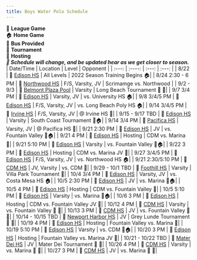 ```yaml
---
title: Boys Water Polo Schedule
---
```

💚 **League Game** <br>
🏠 **Home Game** <br>
🚌 **Bus Provided** <br>
🏁 **Tournament** <br>
🚨 **Hosting** <br>
_**🛑 Schedule will change, and be updated hear as we get closer to season.**_
| Date/Time    | Location | Level     | Opponent |
| :---:        |    :----:   |        :---: | :---: |
| 8/22         | 📍 [Edison HS]() | All Levels | 2022 Season Training Begins 🏠|
| 8/24 2:30 - 6 PM      | 📍 [Northwood HS]()       |  F/S, Varsity, JV | Scrimamge vs. Northwood |
| 9/2 - 9/3   | 📍 [Belmont Plaza Pool]()        | Varsity     | Long Beach Tournament 🚌 🏁|
| 9/7 3/4 PM         | 📍 [Edison HS]() | Varsity, JV | vs. University HS 🏠|
| 9/8 3/4/5 PM         | 📍 [Edison HS]() | F/S, Varsity, JV | vs. Long Beach Poly HS 🏠|
| 9/14 3/4/5 PM         | 📍 [Irvine HS]() | F/S, Varsity, JV | @ Irvine HS 🚌|
| 9/15 - 9/17 TBD   | 📍 [Edison HS]()        | Varsity     | South Coast Tournament 🏁🏠|
| 9/14 3/4 PM         | 📍 [Pacifica HS]() | Varsity, JV | @ Pacifica HS 🚌|
| 9/21 2:30 PM         | 📍 [Edison HS]() | JV | vs. Fountain Valley 💚🏠|
| 9/21 4 PM         | 📍 [Edison HS]() | Hosting | CDM vs. Marina 🚨|
| 9/21 5:10 PM         | 📍 [Edison HS]() | Varsity | vs. Fountain Valley 💚🏠|
| 9/22 3 PM         | 📍 [Edison HS]() | Hosting | CDM vs. Marina JV 🚨|
| 9/27 3/4/5 PM         | 📍 [Edison HS]() | F/S, Varsity, JV | vs. Northwood HS 🏠|
| 9/21 2:30/5:10 PM         | 📍 [CDM HS]() | JV, Varsity | vs. CDM 💚|
| 9/29 - 10/1 TBD   | 📍 [Foothill HS]()        | Varsity     | Villa Park Tournament 🏁|
| 10/4 3/4 PM         | 📍 [Edison HS]() | Varsity, JV | vs. Costa Mesa HS 🏠|
| 10/5 2:30 PM         | 📍 [Edison HS]() | JV | vs. Marina 💚🏠|
| 10/5 4 PM         | 📍 [Edison HS]() | Hosting | CDM vs. Fountain Valley 🚨|
| 10/5 5:10 PM         | 📍 [Edison HS]() | Varsity | vs. Marina 💚🏠|
| 10/6 3 PM         | 📍 [Edison HS]() | Hosting | CDM vs. Fountain Valley JV 🚨|
| 10/12 4 PM        | 📍 [CDM HS]() | Varsity | vs. Fountain Valley 💚 🚌|
| 10/13 3 PM        | 📍 [CDM HS]() | JV | vs. Fountain Valley 💚 🚌|
| 10/14 - 10/15 TBD        | 📍 [Newport Harbor HS]() | JV | Grey Lunde Tournament 🚌 🏁|
| 10/19 4 PM         | 📍 [Edison HS]() | Hosting | Fountain Valley vs. Marina 🚨|
| 10/19 5:10 PM         | 📍 [Edison HS]() | Varsity | vs. CDM 💚🏠|
| 10/20 3 PM         | 📍 [Edison HS]() | Hosting | Fountain Valley vs. Marina JV 🚨|
| 10/21 - 10/22 TBD        | 📍 [Mater Dei HS]() | JV | Mater Dei Tournament 🚌 🏁|
| 10/26 4 PM        | 📍 [CDM HS]() | Varsity | vs. Marina 💚 🚌|
| 10/27 3 PM        | 📍 [CDM HS]() | JV | vs. Marina 💚 🚌|



